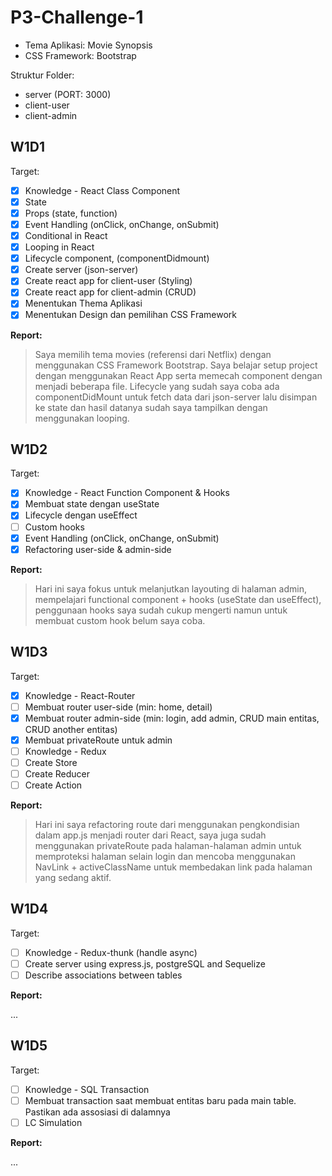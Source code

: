 # P3-Challenge-1

- Tema Aplikasi: Movie Synopsis
- CSS Framework: Bootstrap

Struktur Folder:

- server (PORT: 3000)
- client-user
- client-admin

## W1D1

Target:

- [x] Knowledge - React Class Component
- [x] State
- [x] Props (state, function)
- [x] Event Handling (onClick, onChange, onSubmit)
- [x] Conditional in React
- [x] Looping in React
- [x] Lifecycle component, (componentDidmount)
- [x] Create server (json-server)
- [x] Create react app for client-user (Styling)
- [x] Create react app for client-admin (CRUD)
- [x] Menentukan Thema Aplikasi
- [x] Menentukan Design dan pemilihan CSS Framework

**Report:**

> Saya memilih tema movies (referensi dari Netflix) dengan menggunakan CSS Framework Bootstrap. Saya belajar setup project dengan menggunakan React App serta memecah component dengan menjadi beberapa file. Lifecycle yang sudah saya coba ada componentDidMount untuk fetch data dari json-server lalu disimpan ke state dan hasil datanya sudah saya tampilkan dengan menggunakan looping.

## W1D2

Target:

- [x] Knowledge - React Function Component & Hooks
- [x] Membuat state dengan useState
- [x] Lifecycle dengan useEffect
- [ ] Custom hooks
- [x] Event Handling (onClick, onChange, onSubmit)
- [x] Refactoring user-side & admin-side

**Report:**

> Hari ini saya fokus untuk melanjutkan layouting di halaman admin, mempelajari functional component + hooks (useState dan useEffect), penggunaan hooks saya sudah cukup mengerti namun untuk membuat custom hook belum saya coba.

## W1D3

Target:

- [x] Knowledge - React-Router
- [ ] Membuat router user-side (min: home, detail)
- [x] Membuat router admin-side (min: login, add admin, CRUD main entitas, CRUD another entitas)
- [x] Membuat privateRoute untuk admin
- [ ] Knowledge - Redux
- [ ] Create Store
- [ ] Create Reducer
- [ ] Create Action

**Report:**

> Hari ini saya refactoring route dari menggunakan pengkondisian dalam app.js menjadi router dari React, saya juga sudah menggunakan privateRoute pada halaman-halaman admin untuk memproteksi halaman selain login dan mencoba menggunakan NavLink + activeClassName untuk membedakan link pada halaman yang sedang aktif.

## W1D4

Target:

- [ ] Knowledge - Redux-thunk (handle async)
- [ ] Create server using express.js, postgreSQL and Sequelize
- [ ] Describe associations between tables

**Report:**

...

## W1D5

Target:

- [ ] Knowledge - SQL Transaction
- [ ] Membuat transaction saat membuat entitas baru pada main table. Pastikan ada assosiasi di dalamnya
- [ ] LC Simulation

**Report:**

...
